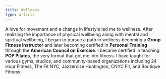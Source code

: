 ```yaml
---
title: Wellness
type: article
---
```

A love for movement and a change in lifestyle led me to wellness. After realizing the importance of physical wellbeing along with mental and spiritual wellbeing, I began to pursue a path in wellness becoming a **Group Fitness Instructor** and later becoming certified in **Personal Training** through the **American Council on Exercise**. I became certified in teaching **POP Pilates**, the very format that got me into fitness. I have taught for various gyms, studios, and community-based organizations including 24 Hour Fitness, The Fit NYC, Jazzercise Huntington, CNYC Fit, and Boutique Fitness.